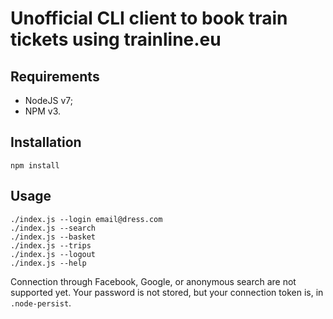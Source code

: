 # Unofficial CLI client to book train tickets using trainline.eu

## Requirements
* NodeJS v7;
* NPM v3.

## Installation
```
npm install
```

## Usage
```
./index.js --login email@dress.com
./index.js --search
./index.js --basket
./index.js --trips
./index.js --logout
./index.js --help
```

Connection through Facebook, Google, or anonymous search are not supported yet.
Your password is not stored, but your connection token is, in `.node-persist`.
